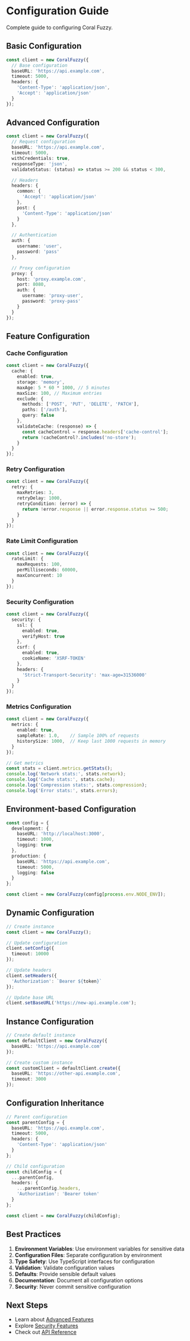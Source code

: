 # Configuration Guide

Complete guide to configuring Coral Fuzzy.

## Basic Configuration

```typescript
const client = new CoralFuzzy({
  // Base configuration
  baseURL: 'https://api.example.com',
  timeout: 5000,
  headers: {
    'Content-Type': 'application/json',
    'Accept': 'application/json'
  }
});
```

## Advanced Configuration

```typescript
const client = new CoralFuzzy({
  // Request configuration
  baseURL: 'https://api.example.com',
  timeout: 5000,
  withCredentials: true,
  responseType: 'json',
  validateStatus: (status) => status >= 200 && status < 300,

  // Headers
  headers: {
    common: {
      'Accept': 'application/json'
    },
    post: {
      'Content-Type': 'application/json'
    }
  },

  // Authentication
  auth: {
    username: 'user',
    password: 'pass'
  },

  // Proxy configuration
  proxy: {
    host: 'proxy.example.com',
    port: 8080,
    auth: {
      username: 'proxy-user',
      password: 'proxy-pass'
    }
  }
});
```

## Feature Configuration

### Cache Configuration

```typescript
const client = new CoralFuzzy({
  cache: {
    enabled: true,
    storage: 'memory',
    maxAge: 5 * 60 * 1000, // 5 minutes
    maxSize: 100, // Maximum entries
    exclude: {
      methods: ['POST', 'PUT', 'DELETE', 'PATCH'],
      paths: ['/auth'],
      query: false
    },
    validateCache: (response) => {
      const cacheControl = response.headers['cache-control'];
      return !cacheControl?.includes('no-store');
    }
  }
});
```

### Retry Configuration

```typescript
const client = new CoralFuzzy({
  retry: {
    maxRetries: 3,
    retryDelay: 1000,
    retryCondition: (error) => {
      return !error.response || error.response.status >= 500;
    }
  }
});
```

### Rate Limit Configuration

```typescript
const client = new CoralFuzzy({
  rateLimit: {
    maxRequests: 100,
    perMilliseconds: 60000,
    maxConcurrent: 10
  }
});
```

### Security Configuration

```typescript
const client = new CoralFuzzy({
  security: {
    ssl: {
      enabled: true,
      verifyHost: true
    },
    csrf: {
      enabled: true,
      cookieName: 'XSRF-TOKEN'
    },
    headers: {
      'Strict-Transport-Security': 'max-age=31536000'
    }
  }
});
```

### Metrics Configuration

```typescript
const client = new CoralFuzzy({
  metrics: {
    enabled: true,
    sampleRate: 1.0,    // Sample 100% of requests
    historySize: 1000,  // Keep last 1000 requests in memory
  }
});

// Get metrics
const stats = client.metrics.getStats();
console.log('Network stats:', stats.network);
console.log('Cache stats:', stats.cache);
console.log('Compression stats:', stats.compression);
console.log('Error stats:', stats.errors);
```

## Environment-based Configuration

```typescript
const config = {
  development: {
    baseURL: 'http://localhost:3000',
    timeout: 1000,
    logging: true
  },
  production: {
    baseURL: 'https://api.example.com',
    timeout: 5000,
    logging: false
  }
};

const client = new CoralFuzzy(config[process.env.NODE_ENV]);
```

## Dynamic Configuration

```typescript
// Create instance
const client = new CoralFuzzy();

// Update configuration
client.setConfig({
  timeout: 10000
});

// Update headers
client.setHeaders({
  'Authorization': `Bearer ${token}`
});

// Update base URL
client.setBaseURL('https://new-api.example.com');
```

## Instance Configuration

```typescript
// Create default instance
const defaultClient = new CoralFuzzy({
  baseURL: 'https://api.example.com'
});

// Create custom instance
const customClient = defaultClient.create({
  baseURL: 'https://other-api.example.com',
  timeout: 3000
});
```

## Configuration Inheritance

```typescript
// Parent configuration
const parentConfig = {
  baseURL: 'https://api.example.com',
  timeout: 5000,
  headers: {
    'Content-Type': 'application/json'
  }
};

// Child configuration
const childConfig = {
  ...parentConfig,
  headers: {
    ...parentConfig.headers,
    'Authorization': 'Bearer token'
  }
};

const client = new CoralFuzzy(childConfig);
```

## Best Practices

1. **Environment Variables**: Use environment variables for sensitive data
2. **Configuration Files**: Separate configuration by environment
3. **Type Safety**: Use TypeScript interfaces for configuration
4. **Validation**: Validate configuration values
5. **Defaults**: Provide sensible default values
6. **Documentation**: Document all configuration options
7. **Security**: Never commit sensitive configuration

## Next Steps

- Learn about [Advanced Features](./advanced-features.md)
- Explore [Security Features](./security-features.md)
- Check out [API Reference](./api-reference.md) 
